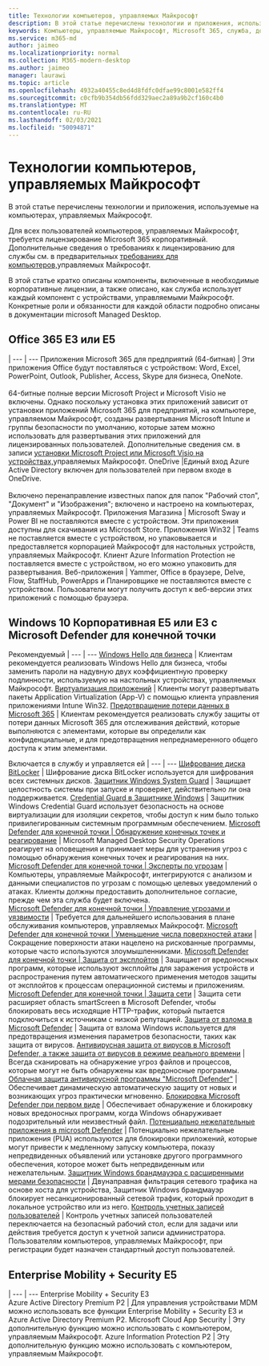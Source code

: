 ```yaml
---
title: Технологии компьютеров, управляемых Майкрософт
description: В этой статье перечислены технологии и приложения, используемые на компьютерах, управляемых Майкрософт.
keywords: Компьютеры, управляемые Майкрософт, Microsoft 365, служба, документация
ms.service: m365-md
author: jaimeo
ms.localizationpriority: normal
ms.collection: M365-modern-desktop
ms.author: jaimeo
manager: laurawi
ms.topic: article
ms.openlocfilehash: 4932a40455c8ed4d8fdfc0dfae99c8001e582ff4
ms.sourcegitcommit: c0cfb9b354db56fdd329aec2a89a9b2cf160c4b0
ms.translationtype: MT
ms.contentlocale: ru-RU
ms.lasthandoff: 02/03/2021
ms.locfileid: "50094871"
---
```

# <a name="microsoft-managed-desktop-technologies"></a>Технологии компьютеров, управляемых Майкрософт

В этой статье перечислены технологии и приложения, используемые на компьютерах, управляемых Майкрософт.

<!-- Microsoft 365 E5; Device as a Service -->
<!-- in O365 table, standard suite, removed this sentence "Please see the Installation of Project/Visio 64bit Click to Run Addendum for important deployment instructions. -->

Для всех пользователей компьютеров, управляемых Майкрософт, требуется лицензирование Microsoft 365 корпоративный. Дополнительные сведения о требованиях к лицензированию для службы см. в предварительных [требованиях для компьютеров,](../get-ready/prerequisites.md)управляемых Майкрософт.

В этой статье кратко описаны компоненты, включенные в необходимые корпоративные лицензии, а также описано, как служба использует каждый компонент с устройствами, управляемыми Майкрософт. Конкретные роли и обязанности для каждой области подробно описаны в документации microsoft Managed Desktop. 

## <a name="office-365-e3-or-e5"></a>Office 365 E3 или E5
 |
 --- | ---
Приложения Microsoft 365 для предприятий (64-битная) | Эти приложения Office будут поставляться с устройством: Word, Excel, PowerPoint, Outlook, Publisher, Access, Skype для бизнеса, OneNote.<br><br>64-битные полные версии Microsoft Project и Microsoft Visio не включены. Однако поскольку установка этих приложений зависит от установки приложений Microsoft 365 для предприятий, на компьютере, управляемом Майкрософт, созданы развертывания Microsoft Intune и группы безопасности по умолчанию, которые затем можно использовать для развертывания этих приложений для лицензированных пользователей. Дополнительные сведения см. в записи [установки Microsoft Project или Microsoft Visio на устройствах,](../get-started/project-visio.md)управляемых Майкрософт.
OneDrive |Единый вход Azure Active Directory включен для пользователей при первом входе в OneDrive.<br><br>Включено перенаправление известных папок для папок "Рабочий стол", "Документ" и "Изображения"; включено и настроено на компьютерах, управляемых Майкрософт.
Приложения Магазина |    Microsoft Sway и Power BI не поставляются вместе с устройством. Эти приложения доступны для скачивания из Microsoft Store.
Приложения Win32 |    Teams не поставляется вместе с устройством, но упаковывается и предоставляется корпорацией Майкрософт для настольных устройств, управляемых Майкрософт. Клиент Azure Information Protection не поставляется вместе с устройством, но его можно упаковить для развертывания.
Веб-приложения |  Yammer, Office в браузере, Delve, Flow, StaffHub, PowerApps и Планировщике не поставляются вместе с устройством. Пользователи могут получить доступ к веб-версии этих приложений с помощью браузера.



## <a name="windows-10-enterprise-e5-or-e3-with-microsoft-defender-for-endpoint"></a>Windows 10 Корпоративная E5 или E3 с Microsoft Defender для конечной точки
Рекомендуемый
 |
 --- | ---
[Windows Hello для бизнеса](https://docs.microsoft.com/windows/security/identity-protection/hello-for-business/hello-identity-verification) | Клиентам рекомендуется реализовать Windows Hello для бизнеса, чтобы заменить пароли на надувную двух коэффициентную проверку подлинности, используемую на настольных устройствах, управляемых Майкрософт.
[Виртуализация приложений](https://docs.microsoft.com/windows/application-management/app-v/appv-technical-reference) | Клиенты могут развертывать пакеты Application Virtualization (App-V) с помощью клиента управления приложениями Intune Win32.
[Предотвращение потери данных в Microsoft 365](https://docs.microsoft.com/microsoft-365/compliance/endpoint-dlp-learn-about) | Клиентам рекомендуется реализовать службу защиты от потери данных Microsoft 365 для отслеживания действий, которые выполняются с элементами, которые вы определили как конфиденциальные, и для предотвращения непреднамеренного общего доступа к этим элементами.   

Включается в службу и управляется ей
 |
 --- | ---
[Шифрование диска BitLocker](https://docs.microsoft.com/windows/security/information-protection/bitlocker/bitlocker-overview) | Шифрование диска BitLocker используется для шифрования всех системных дисков. 
[Защитник Windows System Guard]( https://docs.microsoft.com/windows/security/threat-protection/windows-defender-system-guard/system-guard-how-hardware-based-root-of-trust-helps-protect-windows) | Защищает целостность системы при запуске и проверяет, действительно ли она поддерживается.
[Credential Guard в Защитнике Windows]( https://docs.microsoft.com/windows/security/identity-protection/credential-guard/credential-guard) | Защитник Windows Credential Guard использует безопасность на основе виртуализации для изоляции секретов, чтобы доступ к ним было только привилегированным системным программным обеспечением.
[Microsoft Defender для конечной точки | Обнаружение конечных точек и реагирование](https://docs.microsoft.com/windows/security/threat-protection/microsoft-defender-atp/overview-endpoint-detection-response) |     Microsoft Managed Desktop Security Operations реагирует на оповещения и принимает меры для устранения угроз с помощью обнаружения конечных точек и реагирования на них.
[Microsoft Defender для конечной точки | Эксперты по угрозам](https://docs.microsoft.com/windows/security/threat-protection/microsoft-defender-atp/microsoft-threat-experts) | Компьютеры, управляемые Майкрософт, интегрируются с анализом и данными специалистов по угрозам с помощью целевых уведомлений о атаках. Клиенты должны предоставить дополнительное согласие, прежде чем эта служба будет включена.  
[Microsoft Defender для конечной точки | Управление угрозами и уязвимости](https://docs.microsoft.com/windows/security/threat-protection/microsoft-defender-atp/next-gen-threat-and-vuln-mgt) | Требуется для дальнейшего использования в плане обслуживания компьютеров, управляемых Майкрософт.
[Microsoft Defender для конечной точки | Уменьшение числа поверхностей атаки](https://docs.microsoft.com/windows/security/threat-protection/microsoft-defender-atp/attack-surface-reduction) | Сокращение поверхности атаки нацелено на рискованные программы, которые часто используются злоумышленниками.
[Microsoft Defender для конечной точки | Защита от эксплойтов](https://docs.microsoft.com/windows/security/threat-protection/microsoft-defender-atp/exploit-protection) | Защищает от вредоносных программ, которые используют эксплойты для заражения устройств и распространения путем автоматического применения методов защиты от эксплойтов к процессам операционной системы и приложениям.
[Microsoft Defender для конечной точки | Защита сети](https://docs.microsoft.com/windows/security/threat-protection/microsoft-defender-atp/network-protection) | Защита сети расширяет область smartScreen в Microsoft Defender, чтобы блокировать весь исходящие HTTP-трафик, который пытается подключиться к источникам с низкой репутацией.
[Защита от взлома в Microsoft Defender](https://docs.microsoft.com/windows/security/threat-protection/microsoft-defender-antivirus/prevent-changes-to-security-settings-with-tamper-protection) | Защита от взлома Windows используется для предотвращения изменения параметров безопасности, таких как защита от вирусов.
[Антивирусная защита от вирусов в Microsoft Defender, а также защита от вирусов в режиме реального времени]( https://docs.microsoft.com/windows/security/threat-protection/microsoft-defender-antivirus/microsoft-defender-antivirus-in-windows-10) | Всегда сканировать на обнаружение угроз файлов и процессов, которые могут не быть обнаружены как вредоносные программы.
[Облачная защита антивирусной программы "Microsoft Defender"](https://docs.microsoft.com/windows/security/threat-protection/microsoft-defender-antivirus/utilize-microsoft-cloud-protection-microsoft-defender-antivirus) | Обеспечивает динамическую автоматическую защиту от новых и возникающих угроз практически мгновенно.
[Блокировка Microsoft Defender при первом виде](https://docs.microsoft.com/windows/security/threat-protection/microsoft-defender-antivirus/configure-block-at-first-sight-microsoft-defender-antivirus) | Обеспечивает обнаружение и блокировку новых вредоносных программ, когда Windows обнаруживает подозрительный или неизвестный файл.
[Потенциально нежелательные приложения в microsoft Defender](https://docs.microsoft.com/windows/security/threat-protection/microsoft-defender-antivirus/detect-block-potentially-unwanted-apps-microsoft-defender-antivirus) | Потенциально нежелательные приложения (PUA) используются для блокировки приложений, которые могут привести к медленному запуску компьютера, показу непредвиденных объявлений или установке другого программного обеспечения, которое может быть непредвиденным или нежелательным.
[Защитник Windows брандмауэра с расширенными мерами безопасности](https://docs.microsoft.com/windows/security/threat-protection/windows-firewall/windows-firewall-with-advanced-security) | Двунаправная фильтрация сетевого трафика на основе хоста для устройства, Защитник Windows брандмауэр блокирует несанкционированный сетевой трафик, который проходит в локальное устройство или из него.
[Контроль учетных записей пользователей](https://docs.microsoft.com/windows/security/identity-protection/user-account-control/how-user-account-control-works) | Контроль учетных записей пользователей переключается на безопасный рабочий стол, если для задачи или действия требуется доступ к учетной записи администратора. Пользователям компьютеров, управляемых Майкрософт, при регистрации будет назначен стандартный доступ пользователей. 


## <a name="enterprise-mobility--security-e5"></a>Enterprise Mobility + Security E5

 |
 --- | ---
Enterprise Mobility + Security E3<br>Azure Active Directory Premium P2 |    Для управления устройствами MDM можно использовать все функции Enterprise Mobility + Security E3 и Azure Active Directory Premium P2.
Microsoft Cloud App Security |  Эту дополнительную функцию можно использовать с компьютером, управляемым Майкрософт.
Azure Information Protection P2  | Эту дополнительную функцию можно использовать с компьютером, управляемым Майкрософт.
